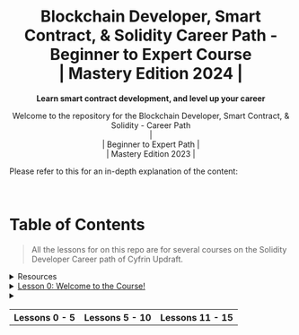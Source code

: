 <div align="center">
<h1> Blockchain Developer, Smart Contract, & Solidity Career Path  - Beginner to Expert Course <br>| Mastery Edition 2024  |</h1>


<p align="center"><strong>Learn smart contract development, and level up your career
</strong></p>




Welcome to the repository for the Blockchain Developer, Smart Contract, & Solidity  - Career Path <br> |<br>| Beginner to Expert Path |<br>| Mastery Edition 2023 |
</div>



Please refer to this for an in-depth explanation of the content:


<br/>
<table>
  <tr>
    <th align="center">Lessons 0 - 5</th>
    <th align="center">Lessons 5 - 10</th>
    <th align="center">Lessons 11 - 15</th>
  </tr>
  <tr>
  
   


# Table of Contents

> All the lessons for on this repo are for several courses on the Solidity Developer Career path of Cyfrin Updraft.

<details>
<summary>Resources</summary>
<ol>
<li><a href="#blockchain-developer-smart-contract--solidity-course---powered-by-ai---beginner-to-expert-course--foundry-edition-2023">Blockchain Developer, Smart Contract, & Solidity Course - Powered By AI - Beginner to Expert Course | Foundry Edition 2023</a></li>
<li><a href="#table-of-contents">Table of Contents</a>
  <ul>
    <li><a href="#recommended-tools">Recommended Tools</a></li>
  </ul>
</li>
<li><a href="#testnet-faucets">Testnet Faucets</a></li>
<li><a href="#resources-for-this-course">Resources For This Course</a></li>
<li><a href="#bonus-nfts">Bonus NFTs</a>
  <ul>
    <li><a href="#important-notes-for-arbitrum">Important Notes for Arbitrum</a></li>
    <li><a href="#bridging-to-arbitrum">Bridging to Arbitrum</a></li>
  </ul>
</li>
</ol>
</details>
<details>
<summary> <a href="#lesson-0-welcome-to-the-course">Lesson 0: Welcome to the Course!</a></summary>
<ol>
  <li>
  <a href="#welcome-to-the-course">Welcome to the course! </a>
  </li>
  <li>
  <a href="#best-practices">Best Practices </a>
  </li>
</ol>
</details>
<details>
<summary>